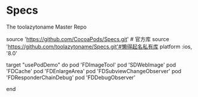 # Specs
The toolazytoname Master Repo




source 'https://github.com/CocoaPods/Specs.git'  # 官方库
source 'https://github.com/toolazytoname/Specs.git'#懒得起名私有库
platform :ios, '8.0'

target "usePodDemo" do
pod 'FDImageTool'
pod 'SDWebImage'
pod 'FDCache'
pod 'FDEnlargeArea'
pod 'FDSubviewChangeObserver'
pod 'FDResponderChainDebug'
pod 'FDDebugObserver'

end
